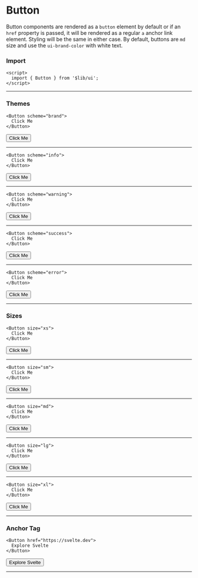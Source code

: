 <script>
	import { ButtonGroup } from '$lib/ui';
  import Tables from './Tables.svelte';
</script>

# Button

Button components are rendered as a `button` element by default or if an `href` property is passed, it will be rendered
as a regular `a` anchor link element. Styling will be the same in either case. By default, buttons are `md` size and use
the `ui-brand-color` with white text.

### Import

```svelte
<script>
  import { Button } from '$lib/ui';
</script>
```

---

### Themes

```svelte
<Button scheme="brand">
  Click Me
</Button>
```
<Button scheme="brand">Click Me</Button>

---

```svelte
<Button scheme="info">
  Click Me
</Button>
```
<Button scheme="info">Click Me</Button>

---

```svelte
<Button scheme="warning">
  Click Me
</Button>
```
<Button scheme="warning">Click Me</Button>

---

```svelte
<Button scheme="success">
  Click Me
</Button>
```
<Button scheme="success">Click Me</Button>

---

```svelte
<Button scheme="error">
  Click Me
</Button>
```
<Button scheme="error">Click Me</Button>

---

### Sizes

```svelte
<Button size="xs">
  Click Me
</Button>
```
<Button size="xs">Click Me</Button>

---

```svelte
<Button size="sm">
  Click Me
</Button>
```
<Button size="sm">Click Me</Button>

---

```svelte
<Button size="md">
  Click Me
</Button>
```
<Button size="md">Click Me</Button>

---

```svelte
<Button size="lg">
  Click Me
</Button>
```
<Button size="lg">Click Me</Button>

---

```svelte
<Button size="xl">
  Click Me
</Button>
```
<Button size="xl">Click Me</Button>

---

### Anchor Tag

```svelte
<Button href="https://svelte.dev">
  Explore Svelte
</Button>
```
<Button href="https://svelte.dev">Explore Svelte</Button>

---

<Tables />